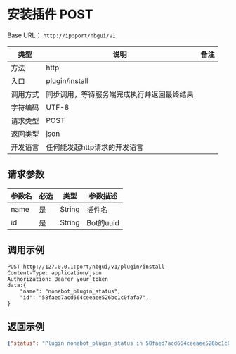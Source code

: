 # 安装插件 <Badge type="warning"> POST </Badge>

Base URL： `http://ip:port/nbgui/v1`

| 类型    | 说明                           | 备注                                    |
| ----- | ---------------------------- | ------------------------------------- |
| 方法    | http                         |                                       |
| 入口 | plugin/install ||
| 调用方式  | 同步调用，等待服务端完成执行并返回最终结果         |                                       |
| 字符编码  | UTF-8                        |                                       |                                     |
| 请求类型  | POST                        |                                       |
| 返回类型  | json                        |                                       |
| 开发语言  | 任何能发起http请求的开发语言             |                                       |



## 请求参数
| 参数名 | 必选 | 类型   | 参数描述    |
| ---- | ---- | ---- | --------- |
| name | 是    | String  | 插件名  |
| id | 是    | String  | Bot的uuid  |




## 调用示例

```http
POST http://127.0.0.1:port/nbgui/v1/plugin/install
Content-Type: application/json
Authorization: Bearer your_token
data:{
    "name": "nonebot_plugin_status",
    "id": "58faed7acd664ceeaee526bc1c0fafa7",
}
```

## 返回示例

```json
{"status": "Plugin nonebot_plugin_status in 58faed7acd664ceeaee526bc1c0fafa7 start installing."}
```